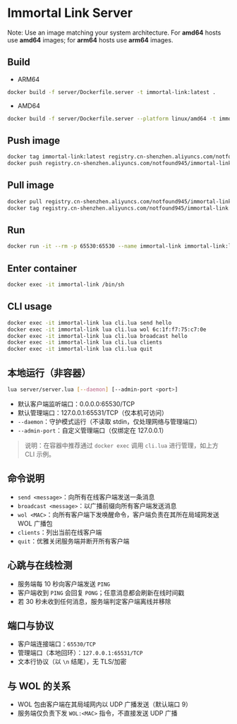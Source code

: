# Immortal Link Server

Note:
Use an image matching your system architecture. For **amd64** hosts use **amd64** images; for **arm64** hosts use **arm64** images.


## Build

+ ARM64

```bash
docker build -f server/Dockerfile.server -t immortal-link:latest .
```

+ AMD64

```bash 
docker build -f server/Dockerfile.server --platform linux/amd64 -t immortal-link:latest .
```

## Push image

```bash
docker tag immortal-link:latest registry.cn-shenzhen.aliyuncs.com/notfound945/immortal-link:latest
docker push registry.cn-shenzhen.aliyuncs.com/notfound945/immortal-link:latest
```

## Pull image

```bash
docker pull registry.cn-shenzhen.aliyuncs.com/notfound945/immortal-link:latest
docker tag registry.cn-shenzhen.aliyuncs.com/notfound945/immortal-link:latest immortal-link:latest
```

## Run

```bash
docker run -it --rm -p 65530:65530 --name immortal-link immortal-link:latest
```

## Enter container

```bash
docker exec -it immortal-link /bin/sh
```

## CLI usage

```bash
docker exec -it immortal-link lua cli.lua send hello
docker exec -it immortal-link lua cli.lua wol 6c:1f:f7:75:c7:0e
docker exec -it immortal-link lua cli.lua broadcast hello
docker exec -it immortal-link lua cli.lua clients
docker exec -it immortal-link lua cli.lua quit
```

## 本地运行（非容器）

```bash
lua server/server.lua [--daemon] [--admin-port <port>]
```

- 默认客户端监听端口：0.0.0.0:65530/TCP
- 默认管理端口：127.0.0.1:65531/TCP（仅本机可访问）
- `--daemon`：守护模式运行（不读取 stdin，仅处理网络与管理端口）
- `--admin-port`：自定义管理端口（仅绑定在 127.0.0.1）

> 说明：在容器中推荐通过 `docker exec` 调用 `cli.lua` 进行管理，如上方 CLI 示例。

## 命令说明

- `send <message>`：向所有在线客户端发送一条消息
- `broadcast <message>`：以广播前缀向所有客户端发送消息
- `wol <MAC>`：向所有客户端下发唤醒命令，客户端负责在其所在局域网发送 WOL 广播包
- `clients`：列出当前在线客户端
- `quit`：优雅关闭服务端并断开所有客户端

## 心跳与在线检测

- 服务端每 10 秒向客户端发送 `PING`
- 客户端收到 `PING` 会回复 `PONG`；任意消息都会刷新在线时间戳
- 若 30 秒未收到任何消息，服务端判定客户端离线并移除

## 端口与协议

- 客户端连接端口：`65530/TCP`
- 管理端口（本地回环）：`127.0.0.1:65531/TCP`
- 文本行协议（以 `\n` 结尾），无 TLS/加密

## 与 WOL 的关系

- WOL 包由客户端在其局域网内以 UDP 广播发送（默认端口 9）
- 服务端仅负责下发 `WOL:<MAC>` 指令，不直接发送 UDP 广播